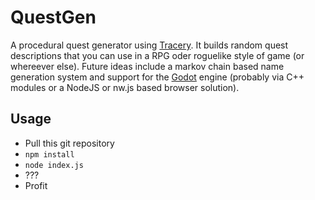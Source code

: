 # QuestGen
A procedural quest generator using [Tracery](http://tracery.io/). It builds random quest descriptions that you can use in a RPG oder roguelike style of game (or whereever else).
Future ideas include a markov chain based name generation system and support for the [Godot](https://godotengine.org/) engine (probably via C++ modules or a NodeJS or nw.js based browser solution).

## Usage
* Pull this git repository
* `npm install`
* `node index.js`
* ???
* Profit
